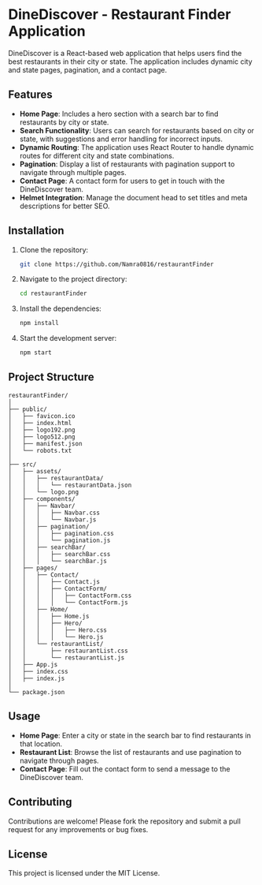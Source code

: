 # DineDiscover - Restaurant Finder Application

DineDiscover is a React-based web application that helps users find the best restaurants in their city or state. The application includes dynamic city and state pages, pagination, and a contact page.

## Features

- **Home Page**: Includes a hero section with a search bar to find restaurants by city or state.
- **Search Functionality**: Users can search for restaurants based on city or state, with suggestions and error handling for incorrect inputs.
- **Dynamic Routing**: The application uses React Router to handle dynamic routes for different city and state combinations.
- **Pagination**: Display a list of restaurants with pagination support to navigate through multiple pages.
- **Contact Page**: A contact form for users to get in touch with the DineDiscover team.
- **Helmet Integration**: Manage the document head to set titles and meta descriptions for better SEO.

## Installation

1. Clone the repository:
   ```sh
   git clone https://github.com/Namra0816/restaurantFinder
   ```
2. Navigate to the project directory:
   ```sh
   cd restaurantFinder
   ```
3. Install the dependencies:
   ```sh
   npm install
   ```
4. Start the development server:
   ```sh
   npm start
   ```

## Project Structure

```plaintext
restaurantFinder/
│
├── public/
│   ├── favicon.ico
│   ├── index.html
│   ├── logo192.png
│   ├── logo512.png
│   ├── manifest.json
│   └── robots.txt
│
├── src/
│   ├── assets/
│   │   ├── restaurantData/
│   │   │   └── restaurantData.json
│   │   └── logo.png
│   ├── components/
│   │   ├── Navbar/
│   │   │   ├── Navbar.css
│   │   │   └── Navbar.js
│   │   ├── pagination/
│   │   │   ├── pagination.css
│   │   │   └── pagination.js
│   │   ├── searchBar/
│   │   │   ├── searchBar.css
│   │   │   └── searchBar.js
│   ├── pages/
│   │   ├── Contact/
│   │   │   ├── Contact.js
│   │   │   ├── ContactForm/
│   │   │   │   ├── ContactForm.css
│   │   │   │   └── ContactForm.js
│   │   ├── Home/
│   │   │   ├── Home.js
│   │   │   ├── Hero/
│   │   │   │   ├── Hero.css
│   │   │   │   └── Hero.js
│   │   └── restaurantList/
│   │       ├── restaurantList.css
│   │       └── restaurantList.js
│   ├── App.js
│   ├── index.css
│   ├── index.js
│
└── package.json
```

## Usage

- **Home Page**: Enter a city or state in the search bar to find restaurants in that location.
- **Restaurant List**: Browse the list of restaurants and use pagination to navigate through pages.
- **Contact Page**: Fill out the contact form to send a message to the DineDiscover team.

## Contributing

Contributions are welcome! Please fork the repository and submit a pull request for any improvements or bug fixes.

## License

This project is licensed under the MIT License.
